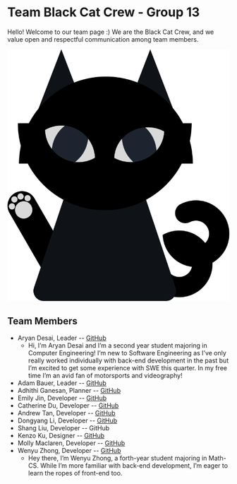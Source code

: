 # Team Black Cat Crew - Group 13

Hello! Welcome to our team page :) We are the Black Cat Crew, and we value open and respectful communication among team members. 

![A black cat, which serves as our team logo.](/admin/branding/cat.png)

## Team Members
- Aryan Desai, Leader -- [GitHub](https://github.com/aryand10)
  - Hi, I’m Aryan Desai and I’m a second year student majoring in Computer Engineering! I’m new to Software Engineering as I’ve only really worked individually with back-end development in the past but I’m excited to get some experience with SWE this quarter. In my free time I’m an avid fan of motorsports and videography!
- Adam Bauer, Leader -- [GitHub](https://github.com/asbauer1)
- Adhithi Ganesan, Planner -- [GitHub](https://github.com/adhithiganesan)
- Emily Jin, Developer -- [GitHub](https://github.com/emjinn)
- Catherine Du, Developer -- [GitHub](https://github.com/c5du)
- Andrew Tan, Developer -- [GitHub](https://github.com/andrewt319)
- Dongyang Li, Developer -- [GitHub](https://github.com/DongyangLi6816)
- Shang Liu, Developer -- GitHub
- Kenzo Ku, Designer -- [GitHub](https://github.com/kenzoputraku)
- Molly Maclaren, Developer -- [GitHub](https://github.com/mojeanmac)
- Wenyu Zhong, Developer -- [GitHub](https://github.com/Eunggseo)
  - Hey there, I’m Wenyu Zhong, a forth-year student majoring in Math-CS. While I’m more familiar with back-end development, I’m eager to learn the ropes of front-end too. 
